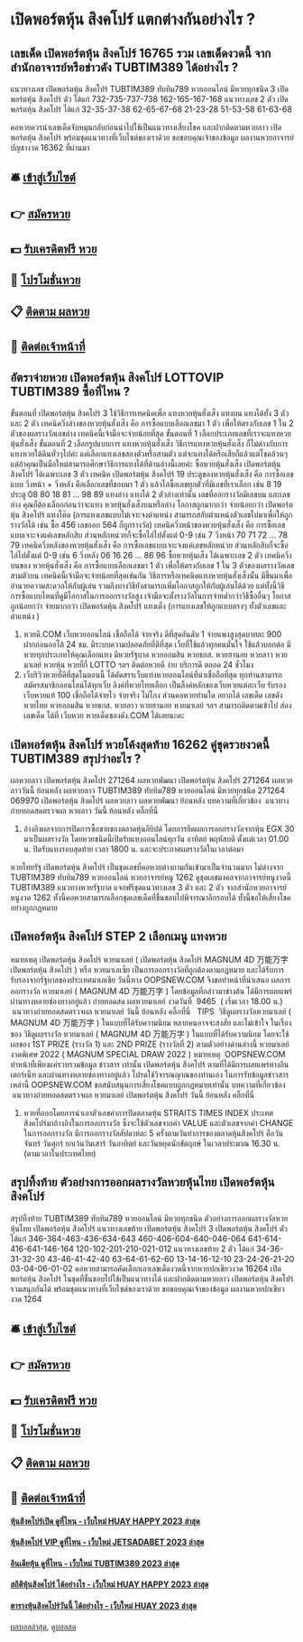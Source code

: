 # เปิดพอร์ตหุ้น สิงคโปร์ แตกต่างกันอย่างไร ?
## เลขเด็ด เปิดพอร์ตหุ้น สิงคโปร์ 16765 รวม เลขเด็ดงวดนี้ จากสำนักอาจารย์หรือข่าวดัง TUBTIM389 ได้อย่างไร ?
แนวทางเลข เปิดพอร์ตหุ้น สิงคโปร์ TUBTIM389 ทับทิม789 หวยออนไลน์ มีหวยทุกชนิด 3 เปิดพอร์ตหุ้น สิงคโปร์ ตัว ได้แก่
732-735-737-738
162-165-167-168
แนวทางเลข 2 ตัว เปิดพอร์ตหุ้น สิงคโปร์ ได้แก่
32-35-37-38
62-65-67-68
21-23-28
51-53-58
61-63-68

คอหวยควรนำเลขเด็ดจับหมุนกลับก่อนนำไปใช้เป็นแนวทางเสี่ยงโชค และฝากติดตามหวยลาว เปิดพอร์ตหุ้น สิงคโปร์ พร้อมชุดแนวทางที่เว็บไซต์ของเราด้วย
ขอขอบคุณเจ้าของข้อมูล
ผลงานหวยอาจารย์บัญชางวด 16362 ที่ผ่านมา

## 🛎 [เข้าสู่เว็บไซต์](https://bit.ly/3BG5bNw)
## 👉 [สมัครหวย](https://bit.ly/3BG5bNw)
## 💵 [รับเครดิตฟรี หวย](https://bit.ly/3C3mvgS)
## 👑 [โปรโมชั่นหวย](https://bit.ly/3C3mvgS)
## 📋 [ติดตาม ผลหวย](https://bit.ly/3C3mvgS)
## 📱 [ติดต่อเจ้าหน้าที่](https://bit.ly/3C3mvgS)

## อัตราจ่ายหวย เปิดพอร์ตหุ้น สิงคโปร์ LOTTOVIP TUBTIM389 ซื้อที่ไหน ?
ขั้นตอนที่ เปิดพอร์ตหุ้น สิงคโปร์ 3 ใช้วิธีการเทคนิคเพื่อ แทงหวยหุ้นฮั่งเส็ง
แทงบน แทงได้ทั้ง 3 ตัว และ 2 ตัว
เทคนิควิ่งล่างของหวยหุ้นฮั่งเส็ง คือ การซื้อแบบเลือกเลขมา 1 ตัว เพื่อให้ตรงกับเลข 1 ใน 2 ตัวของผลรางวัลเลขล่าง เทคนิคนี้เจ้ามือจะจ่ายน้อยที่สุด
ขั้นตอนที่ 1 เลือกประเภทเลขที่เราจะแทงหวยหุ้นฮั่งเส็ง
ขั้นตอนที่ 2 เลือกรูปแบบการ แทงหวยหุ้นฮั่งเส็ง
วิธีการแทงหวยหุ้นฮั่งเส็ง ก็ไม่ต่างกับการแทงหวยใต้ดินทั่วๆไปค่ะ แค่เลือกแทงเลขสองตัวหรือสามตัว แต่จะแทงได้หรือเสียก็แล้วแต่โชคล้วนๆ แต่ถ้าคุณเป็นมือใหม่สามารถศึกษาวิธีการแทงได้ที่ด้านล่างนี้เลยค่ะ
ซื้อหวยหุ้นฮั่งเส็ง เปิดพอร์ตหุ้น สิงคโปร์ ได้เฉพาะเลข 3 ตัว
เทคนิค เปิดพอร์ตหุ้น สิงคโปร์ 19 ประตูของหวยหุ้นฮั่งเส็ง คือ การซื้อเลขแบบ วิ่งหน้า + วิ่งหลัง คือเลือกเลขที่ชอบมา 1 ตัว แล้วไล่ซื้อเลขทุกตัวที่มีเลขที่เราเลือก เช่น 8 19 ประตู 08 80 18 81 … 98 89
แทงล่าง แทงได้ 2 ตัวล่างเท่านั้น
เลขที่ออกรางวัลมีเลขบน และเลขล่าง คุณก็ต้องเลือกก่อนว่าจะแทง หวยหุ้นฮั่งเส็งบนหรือล่าง
โอกาสถูกมากกว่า จ่ายน้อยกว่า เปิดพอร์ตหุ้น สิงคโปร์ แทงโต๊ด (การแทงเลขแบบไม่เจาะจงตำแหน่ง สามารถสลับตำแหน่งตัวเลขไปมาเพื่อให้ถูกรางวัลได้ เช่น ซื้อ 456 เลขออก 564 ก็ถูกรางวัล)
เทคนิควิ่งหน้าของหวยหุ้นฮั่งเส็ง คือ การซื้อเลขแบบเจาะจงแค่เลขหลักสิบ ส่วนหลักหน่วยก็จะซื้อไล่ไปตั้งแต่ 0-9 เช่น 7 วิ่งหน้า 70 71 72 … 78 79
เทคนิควิ่งหลังของหวยหุ้นฮั่งเส็ง คือ การซื้อเลขแบบเจาะจงแค่เลขหลักหน่วย ส่วนหลักสิบก็จะซื้อไล่ไปตั้งแต่ 0-9 เช่น 6 วิ่งหลัง 06 16 26 … 86 96
ซื้อหวยหุ้นเส็ง ได้เฉพาะเลข 2 ตัว
เทคนิควิ่งบนของ หวยหุ้นฮั่งเส็ง คือ การซื้อแบบเลือกเลขมา 1 ตัว เพื่อให้ตรงกับเลข 1 ใน 3 ตัวของผลรางวัลเลขสามตัวบน เทคนิคนี้เจ้ามือจะจ่ายน้อยที่สุดเช่นกัน
วิธีการหรือเทคนิคแทงหวยหุ้นฮั่งเส็งนั้น มีขึ้นมาเพื่ออำนวยความสะดวกให้กับผู้เล่น รวมถึงบางวิธียังสามารถเพิ่มโอกาสถูกให้กับผู้เล่นได้ด้วย แต่ทั้งนี้วิธีการซื้อแบบไหนที่ดูมีโอกาสในการออกรางวัลสูง เจ้ามือจะตั้งรางวัลในการจ่ายต่ำกว่าวิธีซื้ออื่นๆ
โอกาสถูกน้อยกว่า จ่ายมากกว่า เปิดพอร์ตหุ้น สิงคโปร์ แทงเต็ง (การแทงเลขให้ถูกแบบตรงๆ ทั้งตัวเลขและตำแหน่ง )
1. หวยดี.COM เว็บหวยออนไลน์ เชื่อถือได้ จ่ายจริง ดีที่สุดอันดับ 1 จ่ายแพงสูงสุดบาทละ 900 ฝากถอนออโต้ 24 ชม. มีระบบความปลอดภัยที่ดีที่สุด เว็บที่ใช้แล้วทุกคนมั่นใจ ใช้แล้วบอกต่อ มีหวยทุกประเภทให้คุณเลือกแทง มีหวยรัฐบาล หวยออมสิน หวยธกส. หวยฮานอย หวยลาว หวยมาเลย์ หวยหุ้น หวยยี่กี่ LOTTO ฯลฯ ติดต่อหวยดี ง่าย บริการดี ตลอด 24 ชั่วโมง
2. เว็บริวิวหวยที่ดีที่สุดในตอนนี้ ได้คัดสรรเว็บแท่งหวยออนไลน์ที่น่าเชื่อถือที่สุด ทุกท่านสามารถสมัครสมาชิกออนไลน์ได้ทุกเว็บ ลิงค์ที่หวยไทยเลือก เป็นลิ้งค์หลักของเว็บหวยแต่ละเว็บ รับรองเว็บหวยแท้ 100 เชื่อถือได้จ่ายไว จ่ายจริง ไม่โกง ส่วนคอหวยท่านใด อยากได้ เลขเด็ด เลขดัง หวยไทย หวยออมสิน หวยธกส. หวยลาว หวยฮานอย หวยมาเลย์ ฯลฯ สามารถติดตามเข้าไป ส่องเลขเด็ด ได้ที่ เว็บหวย หวยเด็ดซองดัง.COM ได้เลยนะคะ

## เปิดพอร์ตหุ้น สิงคโปร์ หวยโค้งสุดท้าย 16262 คู่ชุดรวยงวดนี้ TUBTIM389 สรุปว่าอะไร ?
ผลหวยลาว เปิดพอร์ตหุ้น สิงคโปร์ 271264 ผลหวยพัฒนา เปิดพอร์ตหุ้น สิงคโปร์ 271264 ผลหวยลาววันนี้ ย้อนหลัง
ผลหวยลาว TUBTIM389 ทับทิม789 หวยออนไลน์ มีหวยทุกชนิด 271264 069970
 เปิดพอร์ตหุ้น สิงคโปร์ ผลหวยลาว ผลหวยพัฒนา ย้อนหลัง 
บทความที่เกี่ยวข้อง
 แนวทางถ่ายทอดสดตรวจผล หวยลาว วันนี้ ย้อนหลัง คลิ๊กที่นี่  
1. อ้างอิงผลจากการปิดการซื้อขายของตลาดหุ้นอียิปต์ โดยการยึดผลการออกรางวัลจากหุ้น EGX 30 มาเป็นผลรางวัล โดยหวยชนิดนี้เปิดรับแทงออนไลน์ทุกวัน อาทิตย์ พฤหัสบดี ตั้งแต่เวลา 01.00 น. ปิดรับแทงรอบสุดท้าย เวลา 1800 น. และจะประกาศผลรางวัลในเวลาต่อมา

หวยไทยรัฐ เปิดพอร์ตหุ้น สิงคโปร์ เป็นชุดเลขที่คอหวยต่างถามกันเข้ามาเป็นจำนวนมาก ไม่ต่างจาก TUBTIM389 ทับทิม789 หวยออนไลน์ หวยอาจารย์หนู 1262 ดูชุดเลขมงคลจากอาจารย์หนูงวดนี้ TUBTIM389 แนวทางหวยรัฐบาล แจกฟรีชุดแนวทางเลข 3 ตัว และ 2 ตัว จากสำนักหวยอาจารย์หนูงวด 1262 ทั้งนี้คอหวยสามารถเลือกชุดเลขเด็ดที่ชื่นชอบไปพิจารณาอีกรอบได้ ทั้งนี้ขอให้เสี่ยงโชคอย่างถูกกฎหมาย

## เปิดพอร์ตหุ้น สิงคโปร์ STEP 2 เลือกเมนู แทงหวย
หมายเหตุ เปิดพอร์ตหุ้น สิงคโปร์ หวยมาเลย์ ( เปิดพอร์ตหุ้น สิงคโปร์ MAGNUM 4D 万能万字 เปิดพอร์ตหุ้น สิงคโปร์ ) หรือ หวยมาเลเซีย เป็นการออกรางวัลที่ถูกต้องตามกฎหมาย และได้รับการรับรองจากรัฐบาลของประเทศมาเลเชีย
วันนี้ทาง OOPSNEW.COM จึงขอทำหน้าที่นำเสนอ ผลการออกรางวัล หวยมาเลย์ ( MAGNUM 4D 万能万字 ) โดยข้อมูลที่กล่าวมาข่างต้น ได้มีการเผยแพร่ผ่านทางหลายช่องทางอยู่แล้ว
ถ่ายทอดสด ผลหวยมาเลย์ งวดวันที่  9465  ( เริ่มเวลา 18.00 น.)
 แนวทางถ่ายทอดสดตรวจผล หวยมาเลย์ วันนี้ ย้อนหลัง คลิ๊กที่นี่  
TIPS  วิธีดูผลรางวัลหวยมาเลย์ ( MAGNUM 4D 万能万字 ) ในแบบที่ได้รับความนิยม
หลายคนอาจจะสงสัย และไม่เข้าใจ ในเรื่องของ วิธีดูผลรางวัล หวยมาเลย์ ( MAGNUM 4D 万能万字 ) ในแบบที่ได้รับความนิยม โดยจะใช้ผลของ 1ST PRIZE (รางวัล 1) และ 2ND PRIZE (รางวัลที่ 2) ตามตัวอย่างด่านล่างนี้
หวยมาเลย์งวดพิเศษ 2022 ( MAGNUM SPECIAL DRAW 2022 )
หมายเหตุ  OOPSNEW.COM ทำหน้าที่เพียงแค่รวบรวมข้อมูล ข่าวสาร เท่านั้น เปิดพอร์ตหุ้น สิงคโปร์ ตามที่ได้มีการเผยแพร่ทางอินเตอร์เน็ท และผ่านทางหลายช่องทางอยู่แล้ว โปรดใช้วิจารณญาณของท่านเอง ในการรับข้อมูลข่าวสารเหล่านี้ OOPSNEW.COM ขอสนับสนุนการเสี่ยงโชคแบบถูกกฎหมายเท่านั้น
บทความที่เกี่ยวข้อง
 แนวทางถ่ายทอดสดตรวจผล หวยมาเลย์ เปิดพอร์ตหุ้น สิงคโปร์ วันนี้ ย้อนหลัง คลิ๊กที่นี่  
1. หวยที่ออกโดยการนำเอาตัวเลขค่าการปิดตลาดหุ้น STRAITS TIMES INDEX ประเทศสิงคโปร์มาอ้างอิงในการออกรางวัล ซึ่งจะใช้ตัวเลขจากค่า VALUE และตัวเลขจากค่า CHANGE ในการออกรางวัล มีการออกรางวัลสัปดาห์ละ 5 ครั้งตามวันทำการของตลาดหุ้นสิงคโปร์ คือวันจันทร์ วันศุกร์ ยกเว้นวันเสาร์ วันอาทิตย์ และวันหยุดนักขัตฤกษ์ ในเวลาประมาณ 16.30 น. (ตามเวลาในประเทศไทย)

## สรุปทิ้งท้าย ตัวอย่างการออกผลรางวัลหวยหุ้นไทย เปิดพอร์ตหุ้น สิงคโปร์
สรุปทิ้งท้าย TUBTIM389 ทับทิม789 หวยออนไลน์ มีหวยทุกชนิด ตัวอย่างการออกผลรางวัลหวยหุ้นไทย เปิดพอร์ตหุ้น สิงคโปร์ แนวทางเลขท้าย เปิดพอร์ตหุ้น สิงคโปร์ 3 เปิดพอร์ตหุ้น สิงคโปร์ ตัว ได้แก่
346-364-463-436-634-643
460-406-604-640-046-064
641-614-416-641-146-164
120-102-201-210-021-012
แนวทางเลขท้าย 2 ตัว ได้แก่
34-36-31-32-30
43-46-41-42-40
63-64-61-62-60
13-14-16-12-10
23-24-26-21-20
03-04-06-01-02
คอหวยสามารถคัดเลือกเอาเลขเด็ดงวดนี้จากหวยปกเขียวงวด 16264 เปิดพอร์ตหุ้น สิงคโปร์ ในชุดที่ชื่นชอบไปใช้เป็นแนวทางได้ และฝากติดตามหวยลาว เปิดพอร์ตหุ้น สิงคโปร์ รวมสนุกกันได้ พร้อมชุดแนวทางที่เว็บไซต์ของเราด้วย
ขอขอบคุณเจ้าของข้อมูล
ผลงานหวยปกเขียวงวด 1264

## 🛎 [เข้าสู่เว็บไซต์](https://bit.ly/3BG5bNw)
## 👉 [สมัครหวย](https://bit.ly/3BG5bNw)
## 💵 [รับเครดิตฟรี หวย](https://bit.ly/3C3mvgS)
## 👑 [โปรโมชั่นหวย](https://bit.ly/3C3mvgS)
## 📋 [ติดตาม ผลหวย](https://bit.ly/3C3mvgS)
## 📱 [ติดต่อเจ้าหน้าที่](https://bit.ly/3C3mvgS)

#### [หุ้นสิงคโปร์เปิด ดูที่ไหน - เว็บใหม่ HUAY HAPPY 2023 ล่าสุด](https://atom.io/themes/หุ้นสิงคโปร์เปิด%20ดูที่ไหน%20-%20เว็บใหม่%20huay%20happy%202023%20ล่าสุด)
#### [หุ้นสิงคโปร์ VIP ดูที่ไหน - เว็บใหม่ JETSADABET 2023 ล่าสุด](https://atom.io/themes/หุ้นสิงคโปร์%20vip%20ดูที่ไหน%20-%20เว็บใหม่%20jetsadabet%202023%20ล่าสุด)
#### [อินเดียหุ้น ดูที่ไหน - เว็บใหม่ TUBTIM389 2023 ล่าสุด](https://atom.io/themes/อินเดียหุ้น%20ดูที่ไหน%20-%20เว็บใหม่%20tubtim389%202023%20ล่าสุด)
#### [สถิติหุ้นสิงคโปร์ ได้อย่างไร - เว็บใหม่ HUAY HAPPY 2023 ล่าสุด](https://atom.io/themes/สถิติหุ้นสิงคโปร์%20ได้อย่างไร%20-%20เว็บใหม่%20huay%20happy%202023%20ล่าสุด)
#### [ตารางหุ้นสิงคโปร์วันนี้ ได้อย่างไร - เว็บใหม่ HUAY 2023 ล่าสุด](https://atom.io/themes/ตารางหุ้นสิงคโปร์วันนี้%20ได้อย่างไร%20-%20เว็บใหม่%20huay%202023%20ล่าสุด)

[ผลบอลล่าสุด](https://siamsport.tv "ผลบอลล่าสุด"), [ดูบอลสด](https://siamsport.tv/ดูบอลสด "ดูบอลสด")